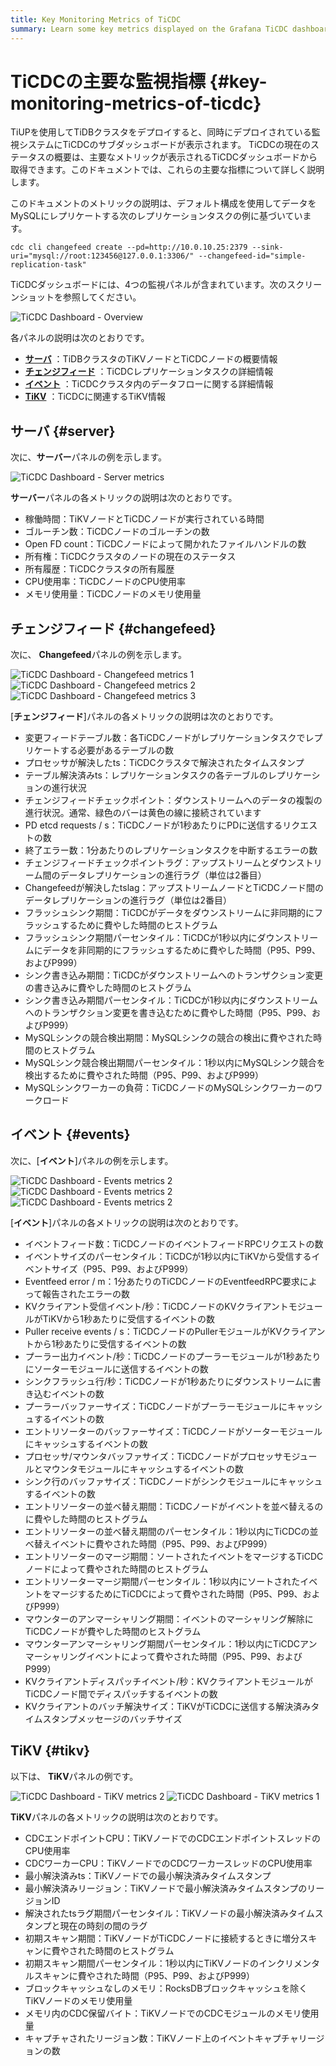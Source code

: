 ```yaml
---
title: Key Monitoring Metrics of TiCDC
summary: Learn some key metrics displayed on the Grafana TiCDC dashboard.
---
```


# TiCDCの主要な監視指標 {#key-monitoring-metrics-of-ticdc}

TiUPを使用してTiDBクラスタをデプロイすると、同時にデプロイされている監視システムにTiCDCのサブダッシュボードが表示されます。 TiCDCの現在のステータスの概要は、主要なメトリックが表示されるTiCDCダッシュボードから取得できます。このドキュメントでは、これらの主要な指標について詳しく説明します。

このドキュメントのメトリックの説明は、デフォルト構成を使用してデータをMySQLにレプリケートする次のレプリケーションタスクの例に基づいています。

```shell
cdc cli changefeed create --pd=http://10.0.10.25:2379 --sink-uri="mysql://root:123456@127.0.0.1:3306/" --changefeed-id="simple-replication-task"
```

TiCDCダッシュボードには、4つの監視パネルが含まれています。次のスクリーンショットを参照してください。

![TiCDC Dashboard - Overview](https://docs-download.pingcap.com/media/images/docs/ticdc/ticdc-dashboard-overview.png)

各パネルの説明は次のとおりです。

-   [**サーバ**](#server) ：TiDBクラスタのTiKVノードとTiCDCノードの概要情報
-   [**チェンジフィード**](#changefeed) ：TiCDCレプリケーションタスクの詳細情報
-   [**イベント**](#events) ：TiCDCクラスタ内のデータフローに関する詳細情報
-   [**TiKV**](#tikv) ：TiCDCに関連するTiKV情報

## サーバ {#server}

次に、**サーバー**パネルの例を示します。

![TiCDC Dashboard - Server metrics](https://docs-download.pingcap.com/media/images/docs/ticdc/ticdc-dashboard-server.png)

**サーバー**パネルの各メトリックの説明は次のとおりです。

-   稼働時間：TiKVノードとTiCDCノードが実行されている時間
-   ゴルーチン数：TiCDCノードのゴルーチンの数
-   Open FD count：TiCDCノードによって開かれたファイルハンドルの数
-   所有権：TiCDCクラスタのノードの現在のステータス
-   所有履歴：TiCDCクラスタの所有履歴
-   CPU使用率：TiCDCノードのCPU使用率
-   メモリ使用量：TiCDCノードのメモリ使用量

## チェンジフィード {#changefeed}

次に、 **Changefeed**パネルの例を示します。

![TiCDC Dashboard - Changefeed metrics 1](https://docs-download.pingcap.com/media/images/docs/ticdc/ticdc-dashboard-changefeed-1.png) ![TiCDC Dashboard - Changefeed metrics 2](https://docs-download.pingcap.com/media/images/docs/ticdc/ticdc-dashboard-changefeed-2.png) ![TiCDC Dashboard - Changefeed metrics 3](https://docs-download.pingcap.com/media/images/docs/ticdc/ticdc-dashboard-changefeed-3.png)

[**チェンジフィード**]パネルの各メトリックの説明は次のとおりです。

-   変更フィードテーブル数：各TiCDCノードがレプリケーションタスクでレプリケートする必要があるテーブルの数
-   プロセッサが解決したts：TiCDCクラスタで解決されたタイムスタンプ
-   テーブル解決済みts：レプリケーションタスクの各テーブルのレプリケーションの進行状況
-   チェンジフィードチェックポイント：ダウンストリームへのデータの複製の進行状況。通常、緑色のバーは黄色の線に接続されています
-   PD etcd requests / s：TiCDCノードが1秒あたりにPDに送信するリクエストの数
-   終了エラー数：1分あたりのレプリケーションタスクを中断するエラーの数
-   チェンジフィードチェックポイントラグ：アップストリームとダウンストリーム間のデータレプリケーションの進行ラグ（単位は2番目）
-   Changefeedが解決したtslag：アップストリームノードとTiCDCノード間のデータレプリケーションの進行ラグ（単位は2番目）
-   フラッシュシンク期間：TiCDCがデータをダウンストリームに非同期的にフラッシュするために費やした時間のヒストグラム
-   フラッシュシンク期間パーセンタイル：TiCDCが1秒以内にダウンストリームにデータを非同期的にフラッシュするために費やした時間（P95、P99、およびP999）
-   シンク書き込み期間：TiCDCがダウンストリームへのトランザクション変更の書き込みに費やした時間のヒストグラム
-   シンク書き込み期間パーセンタイル：TiCDCが1秒以内にダウンストリームへのトランザクション変更を書き込むために費やした時間（P95、P99、およびP999）
-   MySQLシンクの競合検出期間：MySQLシンクの競合の検出に費やされた時間のヒストグラム
-   MySQLシンク競合検出期間パーセンタイル：1秒以内にMySQLシンク競合を検出するために費やされた時間（P95、P99、およびP999）
-   MySQLシンクワーカーの負荷：TiCDCノードのMySQLシンクワーカーのワークロード

## イベント {#events}

次に、[**イベント**]パネルの例を示します。

![TiCDC Dashboard - Events metrics 2](https://docs-download.pingcap.com/media/images/docs/ticdc/ticdc-dashboard-events-1.png) ![TiCDC Dashboard - Events metrics 2](https://docs-download.pingcap.com/media/images/docs/ticdc/ticdc-dashboard-events-2.png) ![TiCDC Dashboard - Events metrics 2](https://docs-download.pingcap.com/media/images/docs/ticdc/ticdc-dashboard-events-3.png)

[**イベント**]パネルの各メトリックの説明は次のとおりです。

-   イベントフィード数：TiCDCノードのイベントフィードRPCリクエストの数
-   イベントサイズのパーセンタイル：TiCDCが1秒以内にTiKVから受信するイベントサイズ（P95、P99、およびP999）
-   Eventfeed error / m：1分あたりのTiCDCノードのEventfeedRPC要求によって報告されたエラーの数
-   KVクライアント受信イベント/秒：TiCDCノードのKVクライアントモジュールがTiKVから1秒あたりに受信するイベントの数
-   Puller receive events / s：TiCDCノードのPullerモジュールがKVクライアントから1秒あたりに受信するイベントの数
-   プーラー出力イベント/秒：TiCDCノードのプーラーモジュールが1秒あたりにソーターモジュールに送信するイベントの数
-   シンクフラッシュ行/秒：TiCDCノードが1秒あたりにダウンストリームに書き込むイベントの数
-   プーラーバッファーサイズ：TiCDCノードがプーラーモジュールにキャッシュするイベントの数
-   エントリソーターのバッファーサイズ：TiCDCノードがソーターモジュールにキャッシュするイベントの数
-   プロセッサ/マウンタバッファサイズ：TiCDCノードがプロセッサモジュールとマウンタモジュールにキャッシュするイベントの数
-   シンク行のバッファサイズ：TiCDCノードがシンクモジュールにキャッシュするイベントの数
-   エントリソーターの並べ替え期間：TiCDCノードがイベントを並べ替えるのに費やした時間のヒストグラム
-   エントリソーターの並べ替え期間のパーセンタイル：1秒以内にTiCDCの並べ替えイベントに費やされた時間（P95、P99、およびP999）
-   エントリソーターのマージ期間：ソートされたイベントをマージするTiCDCノードによって費やされた時間のヒストグラム
-   エントリソーターマージ期間パーセンタイル：1秒以内にソートされたイベントをマージするためにTiCDCによって費やされた時間（P95、P99、およびP999）
-   マウンターのアンマーシャリング期間：イベントのマーシャリング解除にTiCDCノードが費やした時間のヒストグラム
-   マウンターアンマーシャリング期間パーセンタイル：1秒以内にTiCDCアンマーシャリングイベントによって費やされた時間（P95、P99、およびP999）
-   KVクライアントディスパッチイベント/秒：KVクライアントモジュールがTiCDCノード間でディスパッチするイベントの数
-   KVクライアントのバッチ解決サイズ：TiKVがTiCDCに送信する解決済みタイムスタンプメッセージのバッチサイズ

## TiKV {#tikv}

以下は、 **TiKV**パネルの例です。

![TiCDC Dashboard - TiKV metrics 2](https://docs-download.pingcap.com/media/images/docs/ticdc/ticdc-dashboard-tikv-2.png) ![TiCDC Dashboard - TiKV metrics 1](https://docs-download.pingcap.com/media/images/docs/ticdc/ticdc-dashboard-tikv-1.png)

**TiKV**パネルの各メトリックの説明は次のとおりです。

-   CDCエンドポイントCPU：TiKVノードでのCDCエンドポイントスレッドのCPU使用率
-   CDCワーカーCPU：TiKVノードでのCDCワーカースレッドのCPU使用率
-   最小解決済みts：TiKVノードでの最小解決済みタイムスタンプ
-   最小解決済みリージョン：TiKVノードで最小解決済みタイムスタンプのリージョンID
-   解決されたtsラグ期間パーセンタイル：TiKVノードの最小解決済みタイムスタンプと現在の時刻の間のラグ
-   初期スキャン期間：TiKVノードがTiCDCノードに接続するときに増分スキャンに費やされた時間のヒストグラム
-   初期スキャン期間パーセンタイル：1秒以内にTiKVノードのインクリメンタルスキャンに費やされた時間（P95、P99、およびP999）
-   ブロックキャッシュなしのメモリ：RocksDBブロックキャッシュを除くTiKVノードのメモリ使用量
-   メモリ内のCDC保留バイト：TiKVノードでのCDCモジュールのメモリ使用量
-   キャプチャされたリージョン数：TiKVノード上のイベントキャプチャリージョンの数
